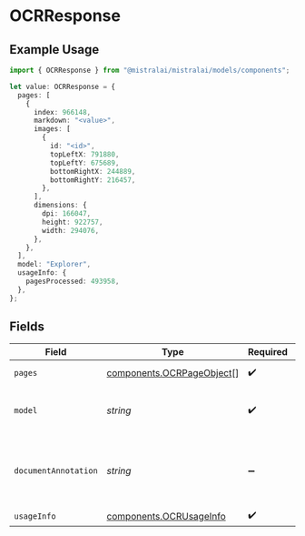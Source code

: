 # OCRResponse

## Example Usage

```typescript
import { OCRResponse } from "@mistralai/mistralai/models/components";

let value: OCRResponse = {
  pages: [
    {
      index: 966148,
      markdown: "<value>",
      images: [
        {
          id: "<id>",
          topLeftX: 791880,
          topLeftY: 675689,
          bottomRightX: 244889,
          bottomRightY: 216457,
        },
      ],
      dimensions: {
        dpi: 166047,
        height: 922757,
        width: 294076,
      },
    },
  ],
  model: "Explorer",
  usageInfo: {
    pagesProcessed: 493958,
  },
};
```

## Fields

| Field                                                                  | Type                                                                   | Required                                                               | Description                                                            |
| ---------------------------------------------------------------------- | ---------------------------------------------------------------------- | ---------------------------------------------------------------------- | ---------------------------------------------------------------------- |
| `pages`                                                                | [components.OCRPageObject](../../models/components/ocrpageobject.md)[] | :heavy_check_mark:                                                     | List of OCR info for pages.                                            |
| `model`                                                                | *string*                                                               | :heavy_check_mark:                                                     | The model used to generate the OCR.                                    |
| `documentAnnotation`                                                   | *string*                                                               | :heavy_minus_sign:                                                     | Formatted response in the request_format if provided in json str       |
| `usageInfo`                                                            | [components.OCRUsageInfo](../../models/components/ocrusageinfo.md)     | :heavy_check_mark:                                                     | N/A                                                                    |